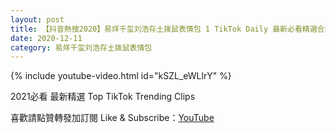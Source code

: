 ```yaml
---
layout: post
title: 【抖音熱搜2020】易烊千玺刘浩存土拨鼠表情包 1 TikTok Daily 最新必看精選合集2020 12 11
date: 2020-12-11
category: 易烊千玺刘浩存土拨鼠表情包
---
```


{% include youtube-video.html id="kSZL_eWLlrY" %}

2021必看 最新精選 Top TikTok Trending Clips

喜歡請點贊轉發加訂閱 Like & Subscribe：[YouTube](https://www.youtube.com/channel/UCAoR7VcanIPd04uEq_GIylA/videos)

